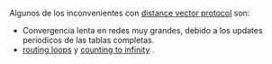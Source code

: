 Algunos  de los inconvenientes con [distance vector protocol](distance%20vector%20protocol.md)  son:
- Convergencia lenta en redes muy grandes, debido a los updates periodicos de las tablas completas. 
- [routing loops](../routing%20loops.md)  y [counting to infinity](../counting%20to%20infinity.md) .

